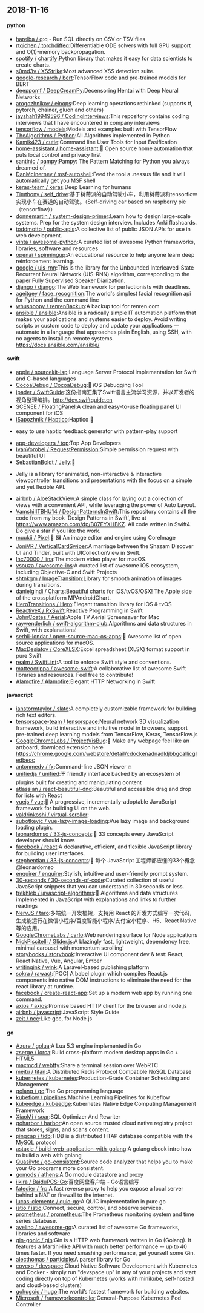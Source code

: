 ## 2018-11-16

#### python
* [harelba / q](https://github.com/harelba/q):q - Run SQL directly on CSV or TSV files
* [rtqichen / torchdiffeq](https://github.com/rtqichen/torchdiffeq):Differentiable ODE solvers with full GPU support and O(1)-memory backpropagation.
* [spotify / chartify](https://github.com/spotify/chartify):Python library that makes it easy for data scientists to create charts.
* [s0md3v / XSStrike](https://github.com/s0md3v/XSStrike):Most advanced XSS detection suite.
* [google-research / bert](https://github.com/google-research/bert):TensorFlow code and pre-trained models for BERT
* [deeppomf / DeepCreamPy](https://github.com/deeppomf/DeepCreamPy):Decensoring Hentai with Deep Neural Networks
* [arogozhnikov / einops](https://github.com/arogozhnikov/einops):Deep learning operations rethinked (supports tf, pytorch, chainer, gluon and others)
* [jayshah19949596 / CodingInterviews](https://github.com/jayshah19949596/CodingInterviews):This repository contains coding interviews that I have encountered in company interviews
* [tensorflow / models](https://github.com/tensorflow/models):Models and examples built with TensorFlow
* [TheAlgorithms / Python](https://github.com/TheAlgorithms/Python):All Algorithms implemented in Python
* [Kamik423 / cutie](https://github.com/Kamik423/cutie):Command line User Tools for Input Easification
* [home-assistant / home-assistant](https://github.com/home-assistant/home-assistant):🏡
Open source home automation that puts local control and privacy first
* [santinic / pampy](https://github.com/santinic/pampy):Pampy: The Pattern Matching for Python you always dreamed of.
* [DanMcInerney / msf-autoshell](https://github.com/DanMcInerney/msf-autoshell):Feed the tool a .nessus file and it will automatically get you MSF shell
* [keras-team / keras](https://github.com/keras-team/keras):Deep Learning for humans
* [Timthony / self_drive](https://github.com/Timthony/self_drive):基于树莓派的自动驾驶小车，利用树莓派和tensorflow实现小车在赛道的自动驾驶。（Self-driving car based on raspberry pie（tensorflow））
* [donnemartin / system-design-primer](https://github.com/donnemartin/system-design-primer):Learn how to design large-scale systems. Prep for the system design interview. Includes Anki flashcards.
* [toddmotto / public-apis](https://github.com/toddmotto/public-apis):A collective list of public JSON APIs for use in web development.
* [vinta / awesome-python](https://github.com/vinta/awesome-python):A curated list of awesome Python frameworks, libraries, software and resources
* [openai / spinningup](https://github.com/openai/spinningup):An educational resource to help anyone learn deep reinforcement learning.
* [google / uis-rnn](https://github.com/google/uis-rnn):This is the library for the Unbounded Interleaved-State Recurrent Neural Network (UIS-RNN) algorithm, corresponding to the paper Fully Supervised Speaker Diarization.
* [django / django](https://github.com/django/django):The Web framework for perfectionists with deadlines.
* [ageitgey / face_recognition](https://github.com/ageitgey/face_recognition):The world's simplest facial recognition api for Python and the command line
* [whusnoopy / renrenBackup](https://github.com/whusnoopy/renrenBackup):A backup tool for renren.com
* [ansible / ansible](https://github.com/ansible/ansible):Ansible is a radically simple IT automation platform that makes your applications and systems easier to deploy. Avoid writing scripts or custom code to deploy and update your applications — automate in a language that approaches plain English, using SSH, with no agents to install on remote systems. https://docs.ansible.com/ansible/

#### swift
* [apple / sourcekit-lsp](https://github.com/apple/sourcekit-lsp):Language Server Protocol implementation for Swift and C-based languages
* [CocoaDebug / CocoaDebug](https://github.com/CocoaDebug/CocoaDebug):🚀
iOS Debugging Tool
* [ipader / SwiftGuide](https://github.com/ipader/SwiftGuide):这份指南汇集了Swift语言主流学习资源，并以开发者的视角整理编排。http://dev.swiftguide.cn
* [SCENEE / FloatingPanel](https://github.com/SCENEE/FloatingPanel):A clean and easy-to-use floating panel UI component for iOS
* [iSapozhnik / Haptico](https://github.com/iSapozhnik/Haptico):Haptico
📳
- easy to use haptic feedback generator with pattern-play support
* [app-developers / top](https://github.com/app-developers/top):Top App Developers
* [IvanVorobei / RequestPermission](https://github.com/IvanVorobei/RequestPermission):Simple permission request with beautiful UI
* [SebastianBoldt / Jelly](https://github.com/SebastianBoldt/Jelly):🌊
- Jelly is a library for animated, non-interactive & interactive viewcontroller transitions and presentations with the focus on a simple and yet flexible API.
* [airbnb / AloeStackView](https://github.com/airbnb/AloeStackView):A simple class for laying out a collection of views with a convenient API, while leveraging the power of Auto Layout.
* [VamshiIITBHU14 / DesignPatternsInSwift](https://github.com/VamshiIITBHU14/DesignPatternsInSwift):This repository contains all the code from my book 'Design Patterns in Swift', live at https://www.amazon.com/dp/B07FYXHBKZ. All code written in Swift4. Do give a star if you like the work.
* [muukii / Pixel](https://github.com/muukii/Pixel):🎨
🖼
An image editor and engine using CoreImage
* [JoniVR / VerticalCardSwiper](https://github.com/JoniVR/VerticalCardSwiper):A marriage between the Shazam Discover UI and Tinder, built with UICollectionView in Swift.
* [lhc70000 / iina](https://github.com/lhc70000/iina):The modern video player for macOS.
* [vsouza / awesome-ios](https://github.com/vsouza/awesome-ios):A curated list of awesome iOS ecosystem, including Objective-C and Swift Projects
* [shtnkgm / ImageTransition](https://github.com/shtnkgm/ImageTransition):Library for smooth animation of images during transitions.
* [danielgindi / Charts](https://github.com/danielgindi/Charts):Beautiful charts for iOS/tvOS/OSX! The Apple side of the crossplatform MPAndroidChart.
* [HeroTransitions / Hero](https://github.com/HeroTransitions/Hero):Elegant transition library for iOS & tvOS
* [ReactiveX / RxSwift](https://github.com/ReactiveX/RxSwift):Reactive Programming in Swift
* [JohnCoates / Aerial](https://github.com/JohnCoates/Aerial):Apple TV Aerial Screensaver for Mac
* [raywenderlich / swift-algorithm-club](https://github.com/raywenderlich/swift-algorithm-club):Algorithms and data structures in Swift, with explanations!
* [serhii-londar / open-source-mac-os-apps](https://github.com/serhii-londar/open-source-mac-os-apps):🚀
Awesome list of open source applications for macOS.
* [MaxDesiatov / CoreXLSX](https://github.com/MaxDesiatov/CoreXLSX):Excel spreadsheet (XLSX) format support in pure Swift
* [realm / SwiftLint](https://github.com/realm/SwiftLint):A tool to enforce Swift style and conventions.
* [matteocrippa / awesome-swift](https://github.com/matteocrippa/awesome-swift):A collaborative list of awesome Swift libraries and resources. Feel free to contribute!
* [Alamofire / Alamofire](https://github.com/Alamofire/Alamofire):Elegant HTTP Networking in Swift

#### javascript
* [ianstormtaylor / slate](https://github.com/ianstormtaylor/slate):A completely customizable framework for building rich text editors.
* [tensorspace-team / tensorspace](https://github.com/tensorspace-team/tensorspace):Neural network 3D visualization framework, build interactive and intuitive model in browsers, support pre-trained deep learning models from TensorFlow, Keras, TensorFlow.js
* [GoogleChromeLabs / ProjectVisBug](https://github.com/GoogleChromeLabs/ProjectVisBug):🎨
Make any webpage feel like an artboard, download extension here https://chrome.google.com/webstore/detail/cdockenadnadldjbbgcallicgledbeoc
* [antonmedv / fx](https://github.com/antonmedv/fx):Command-line JSON viewer
🔥
* [unifiedjs / unified](https://github.com/unifiedjs/unified):☔ friendly interface backed by an ecosystem of plugins built for creating and manipulating content
* [atlassian / react-beautiful-dnd](https://github.com/atlassian/react-beautiful-dnd):Beautiful and accessible drag and drop for lists with React
* [vuejs / vue](https://github.com/vuejs/vue):🖖
A progressive, incrementally-adoptable JavaScript framework for building UI on the web.
* [valdrinkoshi / virtual-scroller](https://github.com/valdrinkoshi/virtual-scroller):
* [subotkevic / vue-lazy-image-loading](https://github.com/subotkevic/vue-lazy-image-loading):Vue lazy image and background loading plugin.
* [leonardomso / 33-js-concepts](https://github.com/leonardomso/33-js-concepts):📜
33 concepts every JavaScript developer should know.
* [facebook / react](https://github.com/facebook/react):A declarative, efficient, and flexible JavaScript library for building user interfaces.
* [stephentian / 33-js-concepts](https://github.com/stephentian/33-js-concepts):📜
每个 JavaScript 工程师都应懂的33个概念 @leonardomso
* [enquirer / enquirer](https://github.com/enquirer/enquirer):Stylish, intuitive and user-friendly prompt system.
* [30-seconds / 30-seconds-of-code](https://github.com/30-seconds/30-seconds-of-code):Curated collection of useful JavaScript snippets that you can understand in 30 seconds or less.
* [trekhleb / javascript-algorithms](https://github.com/trekhleb/javascript-algorithms):📝
Algorithms and data structures implemented in JavaScript with explanations and links to further readings
* [NervJS / taro](https://github.com/NervJS/taro):多端统一开发框架，支持用 React 的开发方式编写一次代码，生成能运行在微信小程序/百度智能小程序/支付宝小程序、H5、React Native 等的应用。
* [GoogleChromeLabs / carlo](https://github.com/GoogleChromeLabs/carlo):Web rendering surface for Node applications
* [NickPiscitelli / Glider.js](https://github.com/NickPiscitelli/Glider.js):A blazingly fast, lightweight, dependency free, minimal carousel with momentum scrolling!
* [storybooks / storybook](https://github.com/storybooks/storybook):Interactive UI component dev & test: React, React Native, Vue, Angular, Ember
* [writingink / wink](https://github.com/writingink/wink):A Laravel-based publishing platform
* [sokra / rawact](https://github.com/sokra/rawact):[POC] A babel plugin which compiles React.js components into native DOM instructions to eliminate the need for the react library at runtime.
* [facebook / create-react-app](https://github.com/facebook/create-react-app):Set up a modern web app by running one command.
* [axios / axios](https://github.com/axios/axios):Promise based HTTP client for the browser and node.js
* [airbnb / javascript](https://github.com/airbnb/javascript):JavaScript Style Guide
* [zeit / ncc](https://github.com/zeit/ncc):Like gcc, for Node.js

#### go
* [Azure / golua](https://github.com/Azure/golua):A Lua 5.3 engine implemented in Go
* [zserge / lorca](https://github.com/zserge/lorca):Build cross-platform modern desktop apps in Go + HTML5
* [maxmcd / webtty](https://github.com/maxmcd/webtty):Share a terminal session over WebRTC
* [meitu / titan](https://github.com/meitu/titan):A Distributed Redis Protocol Compatible NoSQL Database
* [kubernetes / kubernetes](https://github.com/kubernetes/kubernetes):Production-Grade Container Scheduling and Management
* [golang / go](https://github.com/golang/go):The Go programming language
* [kubeflow / pipelines](https://github.com/kubeflow/pipelines):Machine Learning Pipelines for Kubeflow
* [kubeedge / kubeedge](https://github.com/kubeedge/kubeedge):Kubernetes Native Edge Computing Management Framework
* [XiaoMi / soar](https://github.com/XiaoMi/soar):SQL Optimizer And Rewriter
* [goharbor / harbor](https://github.com/goharbor/harbor):An open source trusted cloud native registry project that stores, signs, and scans content.
* [pingcap / tidb](https://github.com/pingcap/tidb):TiDB is a distributed HTAP database compatible with the MySQL protocol
* [astaxie / build-web-application-with-golang](https://github.com/astaxie/build-web-application-with-golang):A golang ebook intro how to build a web with golang
* [Quasilyte / go-consistent](https://github.com/Quasilyte/go-consistent):Source code analyzer that helps you to make your Go programs more consistent.
* [gomods / athens](https://github.com/gomods/athens):A Go module datastore and proxy
* [iikira / BaiduPCS-Go](https://github.com/iikira/BaiduPCS-Go):百度网盘客户端 - Go语言编写
* [fatedier / frp](https://github.com/fatedier/frp):A fast reverse proxy to help you expose a local server behind a NAT or firewall to the internet.
* [lucas-clemente / quic-go](https://github.com/lucas-clemente/quic-go):A QUIC implementation in pure go
* [istio / istio](https://github.com/istio/istio):Connect, secure, control, and observe services.
* [prometheus / prometheus](https://github.com/prometheus/prometheus):The Prometheus monitoring system and time series database.
* [avelino / awesome-go](https://github.com/avelino/awesome-go):A curated list of awesome Go frameworks, libraries and software
* [gin-gonic / gin](https://github.com/gin-gonic/gin):Gin is a HTTP web framework written in Go (Golang). It features a Martini-like API with much better performance -- up to 40 times faster. If you need smashing performance, get yourself some Gin.
* [alecthomas / participle](https://github.com/alecthomas/participle):A parser library for Go
* [covexo / devspace](https://github.com/covexo/devspace):Cloud Native Software Development with Kubernetes and Docker - simply run "devspace up" in any of your projects and start coding directly on top of Kubernetes (works with minikube, self-hosted and cloud-based clusters)
* [gohugoio / hugo](https://github.com/gohugoio/hugo):The world’s fastest framework for building websites.
* [Microsoft / frameworkcontroller](https://github.com/Microsoft/frameworkcontroller):General-Purpose Kubernetes Pod Controller
